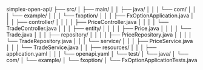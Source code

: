 simplex-open-api/
├── src/
│   ├── main/
│   │   ├── java/
│   │   │   └── com/
│   │   │       └── example/
│   │   │           └── fxoption/
│   │   │               ├── FxOptionApplication.java
│   │   │               ├── controller/
│   │   │               │   ├── PriceController.java
│   │   │               │   └── TradeController.java
│   │   │               ├── entity/
│   │   │               │   ├── Price.java
│   │   │               │   └── Trade.java
│   │   │               ├── repository/
│   │   │               │   ├── PriceRepository.java
│   │   │               │   └── TradeRepository.java
│   │   │               └── service/
│   │   │                   ├── PriceService.java
│   │   │                   └── TradeService.java
│   │   ├── resources/
│   │   │   ├── application.yaml
│   │   │   └── openapi.yaml
│   └── test/
│       └── java/
│           └── com/
│               └── example/
│                   └── fxoption/
│                       └── FxOptionApplicationTests.java